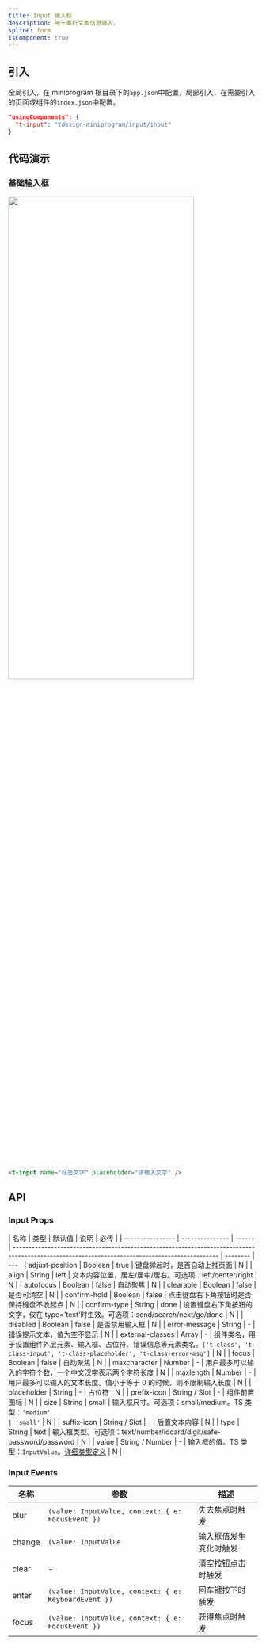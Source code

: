 ```yaml
---
title: Input 输入框
description: 用于单行文本信息输入。
spline: form
isComponent: true
---
```


## 引入

全局引入，在 miniprogram 根目录下的`app.json`中配置，局部引入，在需要引入的页面或组件的`index.json`中配置。

```json
"usingComponents": {
  "t-input": "tdesign-miniprogram/input/input"
}
```

## 代码演示

### 基础输入框

<img src="https://tdesign.gtimg.com/miniprogram/readme/input-1.png" width="375px" height="50%">

```html
<t-input name="标签文字" placeholder="请输入文字" />
```

## API

### Input Props

| 名称             | 类型            | 默认值 | 说明                                                                                                                                           | 必传     |
| ---------------- | --------------- | ------ | ---------------------------------------------------------------------------------------------------------------------------------------------- | -------- | --- |
| adjust-position  | Boolean         | true   | 键盘弹起时，是否自动上推页面                                                                                                                   | N        |
| align            | String          | left   | 文本内容位置，居左/居中/居右。可选项：left/center/right                                                                                        | N        |
| autofocus        | Boolean         | false  | 自动聚焦                                                                                                                                       | N        |
| clearable        | Boolean         | false  | 是否可清空                                                                                                                                     | N        |
| confirm-hold     | Boolean         | false  | 点击键盘右下角按钮时是否保持键盘不收起点                                                                                                       | N        |
| confirm-type     | String          | done   | 设置键盘右下角按钮的文字，仅在 type='text'时生效。可选项：send/search/next/go/done                                                             | N        |
| disabled         | Boolean         | false  | 是否禁用输入框                                                                                                                                 | N        |
| error-message    | String          | -      | 错误提示文本，值为空不显示                                                                                                                     | N        |
| external-classes | Array           | -      | 组件类名，用于设置组件外层元素、输入框、占位符、错误信息等元素类名。`['t-class', 't-class-input', 't-class-placeholder', 't-class-error-msg']` | N        |
| focus            | Boolean         | false  | 自动聚焦                                                                                                                                       | N        |
| maxcharacter     | Number          | -      | 用户最多可以输入的字符个数，一个中文汉字表示两个字符长度                                                                                       | N        |
| maxlength        | Number          | -      | 用户最多可以输入的文本长度。值小于等于 0 的时候，则不限制输入长度                                                                              | N        |
| placeholder      | String          | -      | 占位符                                                                                                                                         | N        |
| prefix-icon      | String / Slot   | -      | 组件前置图标                                                                                                                                   | N        |
| size             | String          | small  | 输入框尺寸。可选项：small/medium。TS 类型：`'medium'                                                                                           | 'small'` | N   |
| suffix-icon      | String / Slot   | -      | 后置文本内容                                                                                                                                   | N        |
| type             | String          | text   | 输入框类型。可选项：text/number/idcard/digit/safe-password/password                                                                            | N        |
| value            | String / Number | -      | 输入框的值。TS 类型：`InputValue`。[详细类型定义](https://github.com/TDesignOteam/tdesign-miniprogram/tree/develop/src/input/type.ts)          | N        |

### Input Events

| 名称   | 参数                                                 | 描述                   |
| ------ | ---------------------------------------------------- | ---------------------- |
| blur   | `(value: InputValue, context: { e: FocusEvent })`    | 失去焦点时触发         |
| change | `(value: InputValue`                                 | 输入框值发生变化时触发 |
| clear  | -                                                    | 清空按钮点击时触发     |
| enter  | `(value: InputValue, context: { e: KeyboardEvent })` | 回车键按下时触发       |
| focus  | `(value: InputValue, context: { e: FocusEvent })`    | 获得焦点时触发         |
